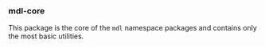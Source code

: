 ### mdl-core

This package is the core of the `mdl` namespace packages and contains only the most basic utilities.

